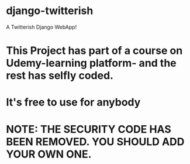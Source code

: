 # django-twitterish
A Twitterish Django WebApp!

# This Project has part of a course on Udemy-learning platform- and the rest has selfly coded.
# It's free to use for anybody

# NOTE: THE SECURITY CODE HAS BEEN REMOVED. YOU SHOULD ADD YOUR OWN ONE.
